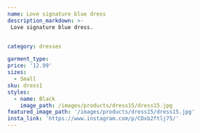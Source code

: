 ```yaml
---
name: Love signature blue dress
description_markdown: >-
 Love signature blue dress.


category: dresses

garment_type:
price: '12.99'
sizes:
  - Small
sku: dress1
styles:
  - name: Black
    image_path: /images/products/dress15/dress15.jpg
featured_image_path: '/images/products/dress15/dress15.jpg'
insta_link: 'https://www.instagram.com/p/CDxb2ftlj75/'
---
```

